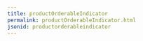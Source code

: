 ```yaml
---
title: productOrderableIndicator
permalink: productOrderableIndicator.html
jsonid: productorderableindicator
---
```


